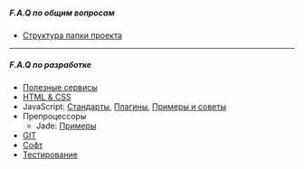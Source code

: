 ##### F.A.Q по общим вопросам

- [Структура папки проекта](https://github.com/CSSSR/presidium/wiki/Структура-папки-проекта)


***

##### F.A.Q по разработке
- [Полезные сервисы](https://github.com/CSSSR/sputnik/wiki/services)
- [HTML & CSS](https://github.com/CSSSR/sputnik/wiki/html-&-css)
- JavaScript: [Стандарты](https://github.com/CSSSR/sputnik/wiki/JS-Code-Style), [Плагины](https://github.com/CSSSR/sputnik/wiki/JS-Plugins), [Примеры и советы](https://github.com/CSSSR/sputnik/wiki/Примеры-и-советы)
- Препроцессоры
  * Jade: [Примеры](https://github.com/CSSSR/sputnik/wiki/Jade:-Примеры)
- [GIT](https://github.com/CSSSR/sputnik/wiki/git)
- [Софт](https://github.com/CSSSR/sputnik/wiki/Софт)
- [Тестирование](https://github.com/CSSSR/sputnik/wiki/test)
